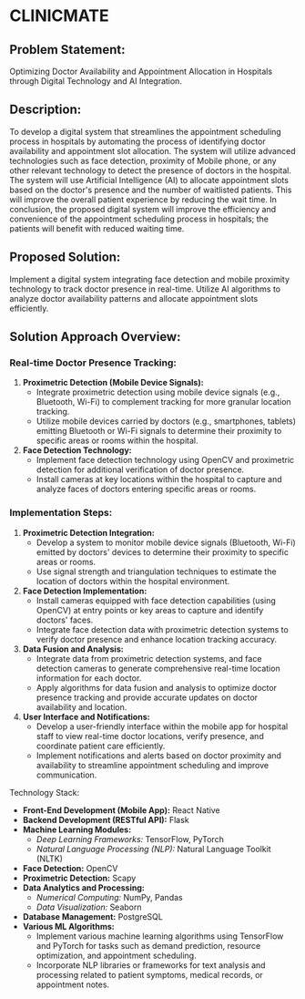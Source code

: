 # CLINICMATE

## Problem Statement:
Optimizing Doctor Availability and Appointment Allocation in Hospitals through Digital Technology and AI Integration.

## Description:
To develop a digital system that streamlines the appointment scheduling process in hospitals by automating the process of identifying doctor availability and appointment slot allocation. The system will utilize advanced technologies such as face detection, proximity of Mobile phone, or any other relevant technology to detect the presence of doctors in the hospital. The system will use Artificial Intelligence (AI) to allocate appointment slots based on the doctor's presence and the number of waitlisted patients. This will improve the overall patient experience by reducing the wait time. In conclusion, the proposed digital system will improve the efficiency and convenience of the appointment scheduling process in hospitals; the patients will benefit with reduced waiting time.

## Proposed Solution:
Implement a digital system integrating face detection and mobile proximity technology to track doctor presence in real-time. Utilize AI algorithms to analyze doctor availability patterns and allocate appointment slots efficiently.

## Solution Approach Overview:
### Real-time Doctor Presence Tracking:
1. **Proximetric Detection (Mobile Device Signals):**
   - Integrate proximetric detection using mobile device signals (e.g., Bluetooth, Wi-Fi) to complement tracking for more granular location tracking.
   - Utilize mobile devices carried by doctors (e.g., smartphones, tablets) emitting Bluetooth or Wi-Fi signals to determine their proximity to specific areas or rooms within the hospital.
2. **Face Detection Technology:**
   - Implement face detection technology using OpenCV and proximetric detection for additional verification of doctor presence.
   - Install cameras at key locations within the hospital to capture and analyze faces of doctors entering specific areas or rooms.

### Implementation Steps:
1. **Proximetric Detection Integration:**
   - Develop a system to monitor mobile device signals (Bluetooth, Wi-Fi) emitted by doctors' devices to determine their proximity to specific areas or rooms.
   - Use signal strength and triangulation techniques to estimate the location of doctors within the hospital environment.
2. **Face Detection Implementation:**
   - Install cameras equipped with face detection capabilities (using OpenCV) at entry points or key areas to capture and identify doctors' faces.
   - Integrate face detection data with proximetric detection systems to verify doctor presence and enhance location tracking accuracy.
3. **Data Fusion and Analysis:**
   - Integrate data from proximetric detection systems, and face detection cameras to generate comprehensive real-time location information for each doctor.
   - Apply algorithms for data fusion and analysis to optimize doctor presence tracking and provide accurate updates on doctor availability and location.
4. **User Interface and Notifications:**
   - Develop a user-friendly interface within the mobile app for hospital staff to view real-time doctor locations, verify presence, and coordinate patient care efficiently.
   - Implement notifications and alerts based on doctor proximity and availability to streamline appointment scheduling and improve communication.

Technology Stack:
- **Front-End Development (Mobile App):** React Native
- **Backend Development (RESTful API):** Flask
- **Machine Learning Modules:**
  - *Deep Learning Frameworks:* TensorFlow, PyTorch
  - *Natural Language Processing (NLP):* Natural Language Toolkit (NLTK)
- **Face Detection:** OpenCV
- **Proximetric Detection:** Scapy
- **Data Analytics and Processing:**
  - *Numerical Computing:* NumPy, Pandas
  - *Data Visualization:* Seaborn
- **Database Management:** PostgreSQL
- **Various ML Algorithms:**
  - Implement various machine learning algorithms using TensorFlow and PyTorch for tasks such as demand prediction, resource optimization, and appointment scheduling.
  - Incorporate NLP libraries or frameworks for text analysis and processing related to patient symptoms, medical records, or appointment notes.
